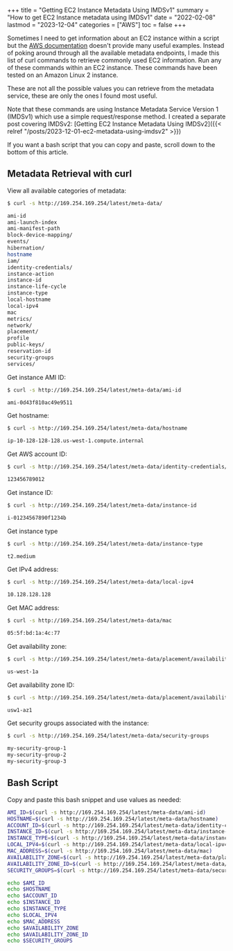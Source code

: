 +++
title = "Getting EC2 Instance Metadata Using IMDSv1"
summary = "How to get EC2 Instance metadata using IMDSv1"
date = "2022-02-08"
lastmod = "2023-12-04"
categories = ["AWS"]
toc = false
+++

Sometimes I need to get information about an EC2 instance within a script but the [AWS documentation](https://docs.aws.amazon.com/AWSEC2/latest/UserGuide/instancedata-data-retrieval.html) doesn't provide many useful examples.
Instead of poking around through all the available metadata endpoints, I made this list of curl commands to retrieve commonly used EC2 information.
Run any of these commands within an EC2 instance. These commands have been tested on an Amazon Linux 2 instance.

These are not all the possible values you can retrieve from the metadata service, these are only the ones I found most useful.

Note that these commands are using Instance Metadata Service Version 1 (IMDSv1) which use a simple request/response method. I created a separate post covering IMDSv2: [Getting EC2 Instance Metadata Using IMDSv2]({{< relref "/posts/2023-12-01-ec2-metadata-using-imdsv2" >}})

If you want a bash script that you can copy and paste, scroll down to the bottom of this article.

## Metadata Retrieval with curl

View all available categories of metadata:

```sh
$ curl -s http://169.254.169.254/latest/meta-data/

ami-id
ami-launch-index
ami-manifest-path
block-device-mapping/
events/
hibernation/
hostname
iam/
identity-credentials/
instance-action
instance-id
instance-life-cycle
instance-type
local-hostname
local-ipv4
mac
metrics/
network/
placement/
profile
public-keys/
reservation-id
security-groups
services/
```

Get instance AMI ID:

```sh
$ curl -s http://169.254.169.254/latest/meta-data/ami-id

ami-0d43f810ac49e9511
```

Get hostname:

```sh
$ curl -s http://169.254.169.254/latest/meta-data/hostname

ip-10-128-128-128.us-west-1.compute.internal
```

Get AWS account ID:

```sh
$ curl -s http://169.254.169.254/latest/meta-data/identity-credentials/ec2/info | grep "AccountId" | awk -F\" '{print $4}'

123456789012
```

Get instance ID:

```sh
$ curl -s http://169.254.169.254/latest/meta-data/instance-id

i-01234567890f1234b
```

Get instance type

```sh
$ curl -s http://169.254.169.254/latest/meta-data/instance-type

t2.medium
```

Get IPv4 address:

```sh
$ curl -s http://169.254.169.254/latest/meta-data/local-ipv4

10.128.128.128
```

Get MAC address:

```sh
$ curl -s http://169.254.169.254/latest/meta-data/mac

05:5f:bd:1a:4c:77
```

Get availability zone:

```sh
$ curl -s http://169.254.169.254/latest/meta-data/placement/availability-zone

us-west-1a
```

Get availability zone ID:

```sh
$ curl -s http://169.254.169.254/latest/meta-data/placement/availability-zone-id

usw1-az1
```

Get security groups associated with the instance:

```sh
$ curl -s http://169.254.169.254/latest/meta-data/security-groups

my-security-group-1
my-security-group-2
my-security-group-3
```

## Bash Script

Copy and paste this bash snippet and use values as needed:

```sh
AMI_ID=$(curl -s http://169.254.169.254/latest/meta-data/ami-id)
HOSTNAME=$(curl -s http://169.254.169.254/latest/meta-data/hostname)
ACCOUNT_ID=$(curl -s http://169.254.169.254/latest/meta-data/identity-credentials/ec2/info | grep "AccountId" | awk -F\" '{print $4}')
INSTANCE_ID=$(curl -s http://169.254.169.254/latest/meta-data/instance-id)
INSTANCE_TYPE=$(curl -s http://169.254.169.254/latest/meta-data/instance-type)
LOCAL_IPV4=$(curl -s http://169.254.169.254/latest/meta-data/local-ipv4)
MAC_ADDRESS=$(curl -s http://169.254.169.254/latest/meta-data/mac)
AVAILABILITY_ZONE=$(curl -s http://169.254.169.254/latest/meta-data/placement/availability-zone)
AVAILABILITY_ZONE_ID=$(curl -s http://169.254.169.254/latest/meta-data/placement/availability-zone-id)
SECURITY_GROUPS=$(curl -s http://169.254.169.254/latest/meta-data/security-groups)

echo $AMI_ID
echo $HOSTNAME
echo $ACCOUNT_ID
echo $INSTANCE_ID
echo $INSTANCE_TYPE
echo $LOCAL_IPV4
echo $MAC_ADDRESS
echo $AVAILABILITY_ZONE
echo $AVAILABILITY_ZONE_ID
echo $SECURITY_GROUPS
```
